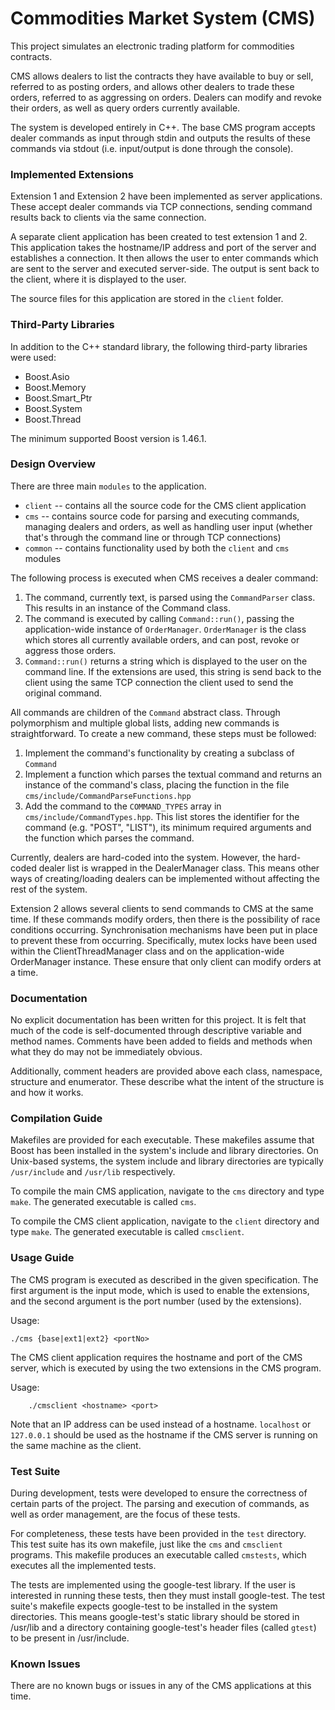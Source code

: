 # Commodities Market System (CMS)

This project simulates an electronic trading platform for commodities contracts.

CMS allows dealers to list the contracts they have available to buy or sell, 
referred to as posting orders, and allows other dealers to trade these orders,
referred to as aggressing on orders. Dealers can modify and revoke their
orders, as well as query orders currently available.

The system is developed entirely in C++. The base CMS program accepts dealer
commands as input through stdin and outputs the results of these commands via
stdout (i.e. input/output is done through the console).

### Implemented Extensions

Extension 1 and Extension 2 have been implemented as server applications.
These accept dealer commands via TCP connections, sending command results
back to clients via the same connection.

A separate client application has been created to test extension 1 and 2. 
This application takes the hostname/IP address and port of the server and
establishes a connection. It then allows the user to enter commands which are
sent to the server and executed server-side. The output is sent back to the
client, where it is displayed to the user.

The source files for this application are stored in the `client` folder.

### Third-Party Libraries

In addition to the C++ standard library, the following third-party libraries
were used:

* Boost.Asio
* Boost.Memory
* Boost.Smart_Ptr
* Boost.System
* Boost.Thread

The minimum supported Boost version is 1.46.1.

### Design Overview

There are three main `modules` to the application.

* `client` -- contains all the source code for the CMS client application
* `cms` -- contains source code for parsing and executing commands, managing dealers and orders, as well as handling user input (whether that's through the command line or through TCP connections)
* `common` -- contains functionality used by both the `client` and `cms` modules

The following process is executed when CMS receives a dealer command:

1. The command, currently text, is parsed using the `CommandParser` class. This results in an instance of the Command class.
2. The command is executed by calling `Command::run()`, passing the application-wide instance of `OrderManager`. `OrderManager` is the class which stores all currently available orders, and can post, revoke or aggress those orders.
3. `Command::run()` returns a string which is displayed to the user on the command line. If the extensions are used, this string is send back to the client using the same TCP connection the client used to send the original command.

All commands are children of the `Command` abstract class. Through polymorphism
and multiple global lists, adding new commands is straightforward. To create a new command, these steps must be followed:

1. Implement the command's functionality by creating a subclass of `Command`
2. Implement a function which parses the textual command and returns
   an instance of the command's class, placing the function in the file
   `cms/include/CommandParseFunctions.hpp`
3. Add the command to the `COMMAND_TYPES` array in
   `cms/include/CommandTypes.hpp`. This list stores the identifier for the
   command (e.g. "POST", "LIST"), its minimum required arguments and the
   function which parses the command.

Currently, dealers are hard-coded into the system. However, the hard-coded
dealer list is wrapped in the DealerManager class. This means other ways of
creating/loading dealers can be implemented without affecting the rest of
the system.

Extension 2 allows several clients to send commands to CMS at the same time.
If these commands modify orders, then there is the possibility of race
conditions occurring. Synchronisation mechanisms have been put in place to
prevent these from occurring. Specifically, mutex locks have been used 
within the ClientThreadManager class and on the application-wide OrderManager
instance. These ensure that only client can modify orders at a time.

### Documentation

No explicit documentation has been written for this project. It is felt that
much of the code is self-documented through descriptive variable and method
names. Comments have been added to fields and methods when what they do may
not be immediately obvious.

Additionally, comment headers are provided above each class, namespace,
structure and enumerator. These describe what the intent of the structure is
and how it works.

### Compilation Guide

Makefiles are provided for each executable. These makefiles assume that
Boost has been installed in the system's include and library directories. On
Unix-based systems, the system include and library directories are typically
`/usr/include` and `/usr/lib` respectively.

To compile the main CMS application, navigate to the `cms` directory and type
`make`. The generated executable is called `cms`.

To compile the CMS client application, navigate to the `client` directory and
type `make`. The generated executable is called `cmsclient`.

### Usage Guide

The CMS program is executed as described in the given specification.
The first argument is the input mode, which is used to enable the extensions,
and the second argument is the port number (used by the extensions).

Usage:

```
./cms {base|ext1|ext2} <portNo>
```

The CMS client application requires the hostname and port of the CMS server,
which is executed by using the two extensions in the CMS program. 

Usage:

```
    ./cmsclient <hostname> <port>
```

Note that an IP address can be used instead of a hostname. `localhost` or
`127.0.0.1` should be used as the hostname if the CMS server is running on the
same machine as the client.

### Test Suite

During development, tests were developed to ensure the correctness of certain
parts of the project. The parsing and execution of commands, as well as order
management, are the focus of these tests.

For completeness, these tests have been provided in the `test` directory. This
test suite has its own makefile, just like the `cms` and `cmsclient` programs.
This makefile produces an executable called `cmstests`, which executes all the
implemented tests.

The tests are implemented using the google-test library. If the user is
interested in running these tests, then they must install google-test. The
test suite's makefile expects google-test to be installed in the system
directories. This means google-test's static library should be stored in
/usr/lib and a directory containing google-test's header files (called
`gtest`) to be present in /usr/include.

### Known Issues

There are no known bugs or issues in any of the CMS applications at this time.
